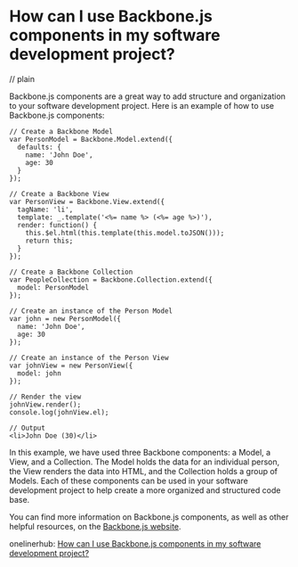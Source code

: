 # How can I use Backbone.js components in my software development project?
// plain

Backbone.js components are a great way to add structure and organization to your software development project. Here is an example of how to use Backbone.js components:

```
// Create a Backbone Model
var PersonModel = Backbone.Model.extend({
  defaults: {
    name: 'John Doe',
    age: 30
  }
});

// Create a Backbone View
var PersonView = Backbone.View.extend({
  tagName: 'li',
  template: _.template('<%= name %> (<%= age %>)'),
  render: function() {
    this.$el.html(this.template(this.model.toJSON()));
    return this;
  }
});

// Create a Backbone Collection
var PeopleCollection = Backbone.Collection.extend({
  model: PersonModel
});

// Create an instance of the Person Model
var john = new PersonModel({
  name: 'John Doe',
  age: 30
});

// Create an instance of the Person View
var johnView = new PersonView({
  model: john
});

// Render the view
johnView.render();
console.log(johnView.el);

// Output
<li>John Doe (30)</li>
```

In this example, we have used three Backbone components: a Model, a View, and a Collection. The Model holds the data for an individual person, the View renders the data into HTML, and the Collection holds a group of Models. Each of these components can be used in your software development project to help create a more organized and structured code base.

You can find more information on Backbone.js components, as well as other helpful resources, on the [Backbone.js website](http://backbonejs.org/).

onelinerhub: [How can I use Backbone.js components in my software development project?](https://onelinerhub.com/backbone.js/how-can-i-use-backbone-js-components-in-my-software-development-project)